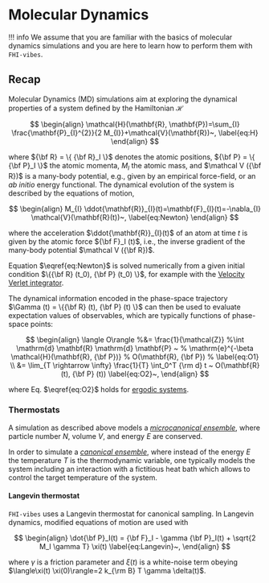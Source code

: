# Molecular Dynamics

!!! info
	We assume that you are familiar with the basics of molecular dynamics simulations and you are here to learn how to perform them with `FHI-vibes`.

## Recap

Molecular Dynamics (MD) simulations aim at exploring the dynamical properties of a system defined by the Hamiltonian $\mathcal H$

$$
\begin{align}
\mathcal{H}(\mathbf{R}, \mathbf{P})=\sum_{I} \frac{\mathbf{P}_{I}^{2}}{2 M_{I}}+\mathcal{V}(\mathbf{R})~,
\label{eq:H}
\end{align}
$$

where ${\bf R} = \{ {\bf R}_I \}$ denotes the atomic positions, ${\bf P} = \{ {\bf P}_I \}$ the atomic momenta, $M_I$ the atomic mass, and $\mathcal V ({\bf R})$ is a many-body potential, e.g., given by an empirical force-field, or an _ab initio_ energy functional. The dynamical evolution of the  system is described by the equations of motion,

$$
\begin{align}
M_{I} \ddot{\mathbf{R}}_{I}(t)=\mathbf{F}_{I}(t)=-\nabla_{I} \mathcal{V}(\mathbf{R}(t))~,
\label{eq:Newton}
\end{align}
$$

where the acceleration $\ddot{\mathbf{R}}_{I}(t)$ of an atom at time $t$ is given by the atomic force ${\bf F}_I (t)$, i.e., the inverse gradient of the many-body potential $\mathcal V ({\bf R})$.

Equation $\eqref{eq:Newton}$ is solved numerically from a given initial condition $\{{\bf R} (t_0), {\bf P} (t_0) \}$, for example with the [Velocity Verlet integrator](https://en.wikipedia.org/wiki/Verlet_integration#Velocity_Verlet).

The dynamical information encoded in the phase-space trajectory $\Gamma (t) = \{{\bf R} (t), {\bf P} (t) \}$ can then be used to evaluate expectation values of observables, which are typically functions of phase-space points:

$$
\begin{align}
	\langle O\rangle
	%&= \frac{1}{\mathcal{Z}} 
	%\int \mathrm{d} \mathbf{R} \mathrm{d} \mathbf{P} ~ 
	%	\mathrm{e}^{-\beta \mathcal{H}(\mathbf{R}, {\bf P})} 
	%	O(\mathbf{R}, {\bf P}) 
	%	\label{eq:O1} \\
	&=
	\lim_{T \rightarrow \infty} \frac{1}{T}
	\int_0^T {\rm d} t ~
	O(\mathbf{R} (t), {\bf P} (t))
	\label{eq:O2}~,
	\end{align}
$$

where Eq. $\eqref{eq:O2}$ holds for [ergodic systems](https://en.wikipedia.org/wiki/Ergodicity).

### Thermostats
A simulation as described above models a [_microcanonical ensemble_](https://en.wikipedia.org/wiki/Microcanonical_ensemble), where particle number $N$, volume $V$, and energy $E$ are conserved. 

In order to simulate a [_canonical ensemble_](https://en.wikipedia.org/wiki/Canonical_ensemble), where instead of the energy $E$ the temperature $T$ is the thermodynamic variable, one typically models the system including an interaction with a fictitious heat bath which allows to control the target temperature of the  system.

#### Langevin thermostat
`FHI-vibes` uses a Langevin thermostat for canonical sampling. In Langevin dynamics, modified equations of motion are used with

$$
\begin{align}
	\dot{\bf P}_I(t)
		= {\bf F}_I 
		- \gamma {\bf P}_I(t) 
		+ \sqrt{2 M_I \gamma T} \xi(t)
	\label{eq:Langevin}~,
\end{align}
$$

where $\gamma$ is a friction parameter and $\xi (t)$ is a white-noise term obeying $\langle\xi(t) \xi(0)\rangle=2 k_{\rm B} T \gamma \delta(t)$.